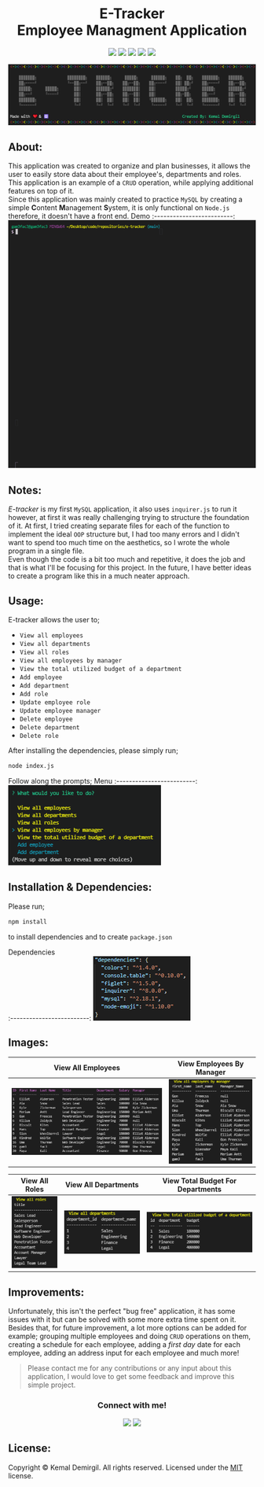 <h1 align = "center"> E-Tracker <br> Employee Managment Application </h1>
<p align = "center">
  <img src="https://img.shields.io/npm/v/npm?color=red&logo=npm"/>
  <img src="https://img.shields.io/node/v/jest"/>
  <img src="https://img.shields.io/github/license/kemaldemirgil/e-tracker?color=cyan&label=License&logo=github&logoColor=cyan"/>
  <img src="https://img.shields.io/github/issues/kemaldemirgil/e-tracker?color=yellow&label=Issues&logo=github&logoColor=yellow">
  <img src="https://img.shields.io/github/last-commit/kemaldemirgil/e-tracker?color=orange&label=Last%20Commit&logo=git&logoColor=orange">
</p>

<p align = "center" ><img src="/images/start-eTracker.PNG"/></p>

## About:
This application was created to organize and plan businesses, it allows the user to easily store data about their employee's, departments and roles. This application is an example of a `CRUD` operation, while applying additional features on top of it.\
Since this application was mainly created to practice `MySQL` by creating a simple **C**ontent **M**anagement **S**ystem, it is only functional on `Node.js` therefore, it doesn't have a front end.
Demo
:-------------------------:
![](/images/demo.gif)

## Notes:
*E-tracker* is my first `MySQL` application, it also uses `inquirer.js` to run it however, at first it was really challenging trying to structure the foundation of it. At first, I tried creating separate files for each of the function to implement the ideal `OOP` structure but, I had too many errors and I didn't want to spend too much time on the aesthetics, so I wrote the whole program in a single file.\
Even though the code is a bit too much and repetitive, it does the job and that is what I'll be focusing for this project. In the future, I have better ideas to create a program like this in a much neater approach.

## Usage:
E-tracker allows the user to;
- `View all employees`
- `View all departments`
- `View all roles`
- `View all employees by manager`
- `View the total utilized budget of a department`
- `Add employee`
- `Add department`
- `Add role`
- `Update employee role`
- `Update employee manager`
- `Delete employee`
- `Delete department`
- `Delete role`

After installing the dependencies, please simply run;
```bash
node index.js
```
Follow along the prompts;
Menu
:-------------------------:
![](/images/menu.gif)

## Installation & Dependencies:
Please run;
```bash
npm install
```
to install dependencies and to create `package.json`

Dependencies    
:-------------------------:
![](/images/dependencies.PNG)

## Images:

View All Employees            |  View Employees By Manager
:-------------------------:|:-------------------------:
![](/images/employees.PNG)  |  ![](/images/manager.PNG)


View All Roles             |  View All Departments     |  View Total Budget For Departments          
:-------------------------:|:-------------------------:|:-------------------------:
![](/images/roles.PNG)  |  ![](/images/department.PNG) |  ![](/images/budget.PNG)



## Improvements:
Unfortunately, this isn't the perfect "bug free" application, it has some issues with it but can be solved with some more extra time spent on it. Besides that, for future improvement, a lot more options can be added for example; grouping multiple employees and doing `CRUD` operations on them, creating a schedule for each employee, adding a *first day* date for each employee, adding an address input for each employee and much more!

> Please contact me for any contributions or any input about this application, I would love to get some feedback and improve this simple project.

<h3 align = "center">Connect with me!</h3>
<p align="center">
  <a href="https://www.linkedin.com/in/kemaldemirgil/" target="_blank"><img src="https://img.shields.io/badge/LinkedIn-0077B5?style=plastic&logo=linkedin&logoColor=white"/></a>
  <a href="mailto: kemal.demirgil@hotmail.com" target="_blank"><img src="https://img.shields.io/badge/Gmail-D14836?style=plastic&logo=gmail&logoColor=white"/></a>
</p>

## License:
Copyright © Kemal Demirgil. All rights reserved.
Licensed under the [MIT](https://github.com/kemaldemirgil/e-tracker/blob/main/LICENSE) license.




